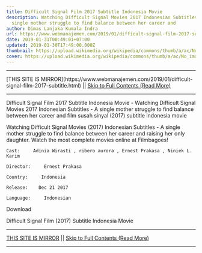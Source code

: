 ```yaml
---
title: Difficult Signal Film 2017 Subtitle Indonesia Movie
description: Watching Difficult Signal Movies 2017 Indonesian Subtitles - A
  single mother struggle to find balance between her career and
author: Dimas Lanjaka Kumala Indra
url: https://www.webmanajemen.com/2019/01/difficult-signal-film-2017-subtitle.html
date: 2019-01-31T00:49:01+07:00
updated: 2019-01-30T17:49:00.000Z
thumbnail: https://upload.wikimedia.org/wikipedia/commons/thumb/a/ac/No_image_available.svg/2048px-No_image_available.svg.png
cover: https://upload.wikimedia.org/wikipedia/commons/thumb/a/ac/No_image_available.svg/2048px-No_image_available.svg.png
---
```


<hr/> [THIS SITE IS MIRROR](https://www.webmanajemen.com/2019/01/difficult-signal-film-2017-subtitle.html) || <a href="https://www.webmanajemen.com/2019/01/difficult-signal-film-2017-subtitle.html" rel="follow" class="button" id="read-more">Skip to Full Contents (Read More)</a> <hr/> Difficult Signal Film 2017 Subtitle Indonesia Movie - Watching Difficult Signal Movies 2017 Indonesian Subtitles - A single mother struggle to find balance between her career and film susah sinyal (2017) subtitle indonesia  movie
  
  
  
  Watching Difficult Signal Movies (2017) Indonesian Subtitles - A single mother struggle to find balance between her career and raising her only daughter.  Watch the most complete movies online at Filmbagoes! 
  
  
    Cast:     Adinia Wirasti , ribero aurora , Ernest Prakasa , Niniek L. Karim   
  
    Director:     Ernest Prakasa   
  
    Country:     Indonesia   
  
    Release:    Dec 21 2017   
  
    Language:     Indonesian   
  
  
  

   Download 

  


  
  
  Difficult Signal Film (2017) Subtitle Indonesia Movie <hr/> [THIS SITE IS MIRROR](https://www.webmanajemen.com/2019/01/difficult-signal-film-2017-subtitle.html) || <a href="https://www.webmanajemen.com/2019/01/difficult-signal-film-2017-subtitle.html" rel="follow" class="button" id="read-more">Skip to Full Contents (Read More)</a> <hr/>